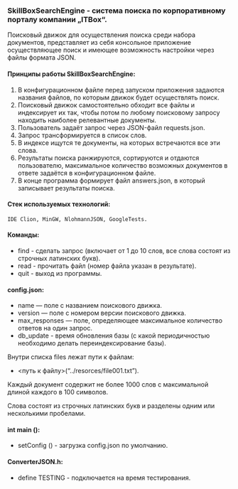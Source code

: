 ### SkillBoxSearchEngine - система поиска по корпоративному порталу компании „ITBox“. ### 

   Поисковый движок для осуществления поиска среди набора документов, 
   представляет из себя консольное приложение осуществляющее поиск 
   и имеющее возможность настройки через файлы формата JSON. 

 
 #### Принципы работы SkillBoxSearchEngine: ####

  1. В конфигурационном файле перед запуском приложения задаются названия
     файлов, по которым движок будет осуществлять поиск.
  2. Поисковый движок самостоятельно обходит все файлы и индексирует их так, 
     чтобы потом по любому поисковому запросу находить наиболее релевантные документы.
  3. Пользователь задаёт запрос через JSON-файл requests.json. 
  4. Запрос трансформируется в список слов.
  5. В индексе ищутся те документы, на которых встречаются все эти слова.
  6. Результаты поиска ранжируются, сортируются и отдаются пользователю,
     максимальное количество возможных документов в ответе задаётся в конфигурационном файле.
  7. В конце программа формирует файл answers.json, в который записывает результаты поиска.


#### Стек используемых технологий: ####

    IDE Clion, MinGW, NlohmannJSON, GoogleTests.


#### Команды: ####

*   find - сделать запрос (включает от 1 до 10 слов, все слова состоят из строчных латинских букв). 
*   read - прочитать файл (номер файла указан в результате). 
*   quit - выход из программы. 


#### config.json: ####

*  name — поле с названием поискового движка.
*  version — поле с номером версии поискового движка.
*  max_responses — поле, определяющее максимальное количество ответов на один запрос.
*  db_update -  время обновления базы (с какой периодичностью необходимо делать переиндексирование базы).
 
  Внутри списка files лежат пути к файлам:
*  <путь к файлу>(“../resorces/file001.txt”). 

<p>  Каждый документ содержит не более 1000 слов с максимальной длиной каждого в 100 символов.</p>  
     Слова состоят из строчных латинских букв и разделены одним или несколькими пробелами.
	 
	 
#### int main (): ####

*	setConfig () - загрузка config.json по умолчанию.


#### ConverterJSON.h: ####

*	define TESTING - подключается на время тестирования.
